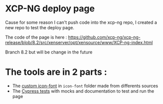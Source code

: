 # XCP-NG deploy page

Cause for some reason I can't push code into the xcp-ng repo, I created a new repo to test the deploy page.

The code of the page is here : https://github.com/xcp-ng/xcp-ng-release/blob/8.2/src/xenserver/opt/xensource/www/XCP-ng-index.html

Branch 8.2 but will be change in the future

# The tools are in 2 parts :

- The [custom icon-font](icon-font/README.md) in `icon-font` folder made from differents sources
- The [Cypress tests](cypress/README.md) with mocks and documentation to test and run the page
